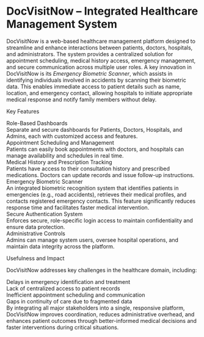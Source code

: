 # DocVisitNow – Integrated Healthcare Management System

DocVisitNow is a web-based healthcare management platform designed to streamline and enhance interactions between patients, doctors, hospitals, and administrators. The system provides a centralized solution for appointment scheduling, medical history access, emergency management, and secure communication across multiple user roles.
A key innovation in DocVisitNow is its *Emergency Biometric Scanner*, which assists in identifying individuals involved in accidents by scanning their biometric data. This enables immediate access to patient details such as name, location, and emergency contact, allowing hospitals to initiate appropriate medical response and notify family members without delay.

Key Features

Role-Based Dashboards     
Separate and secure dashboards for Patients, Doctors, Hospitals, and Admins, each with customized access and features.    
Appointment Scheduling and Management    
Patients can easily book appointments with doctors, and hospitals can manage availability and schedules in real time.    
Medical History and Prescription Tracking    
Patients have access to their consultation history and prescribed medications. Doctors can update records and issue follow-up instructions.     
Emergency Biometric Scanner     
An integrated biometric recognition system that identifies patients in emergencies (e.g., road accidents), retrieves their medical profiles, and contacts registered emergency contacts. This feature significantly reduces response time and facilitates faster medical intervention.     
Secure Authentication System     
Enforces secure, role-specific login access to maintain confidentiality and ensure data protection.   
Administrative Controls   
Admins can manage system users, oversee hospital operations, and maintain data integrity across the platform.   

Usefulness and Impact    

DocVisitNow addresses key challenges in the healthcare domain, including:    

Delays in emergency identification and treatment    
Lack of centralized access to patient records     
Inefficient appointment scheduling and communication    
Gaps in continuity of care due to fragmented data     
By integrating all major stakeholders into a single, responsive platform, DocVisitNow improves coordination, reduces administrative overhead, and enhances patient outcomes through better-informed medical decisions and faster interventions during critical situations.    
